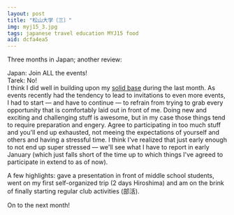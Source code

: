```yaml
---
layout: post
title: "松山大学〔三〕"
img: myj15_3.jpg
tags: japanese travel education MYJ15 food
aid: dcfa4ea5
---
```


Three months in Japan; another review:

Japan: Join ALL the events!<br>
Tarek: No!<br>
I think I did well in building upon my [solid base](/a/05755303) during the last month. As events recently had the tendency to lead to invitations to even more events, I had to start — and have to continue — to refrain from trying to grab every opportunity that is comfortably laid out in front of me. Doing new and exciting and challenging stuff is awesome, but in my case those things tend to require preparation and engery. Agree to participating in too much stuff and you'll end up exhausted, not meeing the expectations of yourself and others and having a stressful time. I think I've realized that just early enough to not end up super stressed — we'll see what I have to report in early January (which just falls short of the time up to which things I've agreed to participate in extend to as of now).

A few highlights: gave a presentation in front of middle school students, went on my first self-organized trip (2 days Hiroshima) and am on the brink of finally starting regular club activities (<span class="mixlang"><span class="swap" swap="bukatsu"><span class="inner">部活</span></span></span>).  

On to the next month!